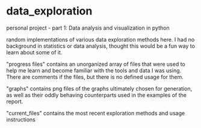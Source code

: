 # data_exploration
personal project - part 1: Data analysis and visualization in python

random implementations of various data exploration methods here.
I had no background in statistics or data analysis, thought this
would be a fun way to learn about some of it.

"progress files" contains an unorganized array of files that were used to help me 
learn and become familiar with the tools and data I was using. There are comments
if the files, but there is no defined usage for them.

"graphs" contains png files of the graphs ultimately chosen for generation, as well 
as their oddly behaving counterparts used in the examples of the report. 

"current_files" contains the most recent exploration methods and usage instructions
